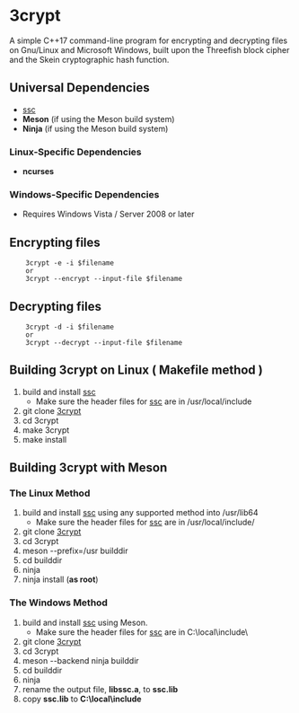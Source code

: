 # 3crypt
A simple C++17 command-line program for encrypting and decrypting files on Gnu/Linux and Microsoft Windows, built upon the Threefish block cipher
and the Skein cryptographic hash function.
## Universal Dependencies
-   [ssc](https://github.com/stuartcalder/ssc)
-   **Meson** (if using the Meson build system)
-   **Ninja** (if using the Meson build system)
### Linux-Specific Dependencies
-   **ncurses**
### Windows-Specific Dependencies
-   Requires Windows Vista / Server 2008 or later
## Encrypting files
```
    3crypt -e -i $filename
    or
    3crypt --encrypt --input-file $filename
```
## Decrypting files
```
    3crypt -d -i $filename
    or
    3crypt --decrypt --input-file $filename
```
## Building 3crypt on Linux ( Makefile method )
1. build and install [ssc](https://github.com/stuartcalder/ssc)
    - Make sure the header files for [ssc](https://github.com/stuartcalder/ssc)
      are in /usr/local/include
2. git clone [3crypt](https://github.com/stuartcalder/3crypt)
3. cd 3crypt
4. make 3crypt
5. make install
## Building 3crypt with Meson
### The Linux Method
1. build and install [ssc](https://github.com/stuartcalder/ssc) using any
   supported method into /usr/lib64
    - Make sure the header files for [ssc](https://github.com/stuartcalder/ssc)
      are in /usr/local/include/
2. git clone [3crypt](https://github.com/stuartcalder/3crypt)
3. cd 3crypt
4. meson --prefix=/usr builddir
5. cd builddir
6. ninja
7. ninja install (**as root**)
### The Windows Method
1. build and install [ssc](https://github.com/stuartcalder/ssc) using Meson.
    - Make sure the header files for [ssc](https://github.com/stuartcalder/ssc)
      are in C:\local\include\
2. git clone [3crypt](https://github.com/stuartcalder/3crypt)
3. cd 3crypt
4. meson --backend ninja builddir
5. cd builddir
6. ninja
7. rename the output file, **libssc.a**, to **ssc.lib**
8. copy **ssc.lib** to **C:\local\include**
